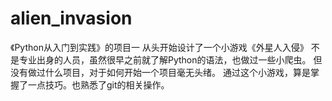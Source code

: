 # alien_invasion
《Python从入门到实践》的项目一
从头开始设计了一个小游戏《外星人入侵》
不是专业出身的人员，虽然很早之前就了解Python的语法，也做过一些小爬虫。
但没有做过什么项目，对于如何开始一个项目毫无头绪。
通过这个小游戏，算是掌握了一点技巧。也熟悉了git的相关操作。
